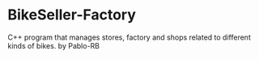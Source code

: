 # BikeSeller-Factory
C++ program that manages stores, factory and shops related to different kinds of bikes.
by Pablo-RB
